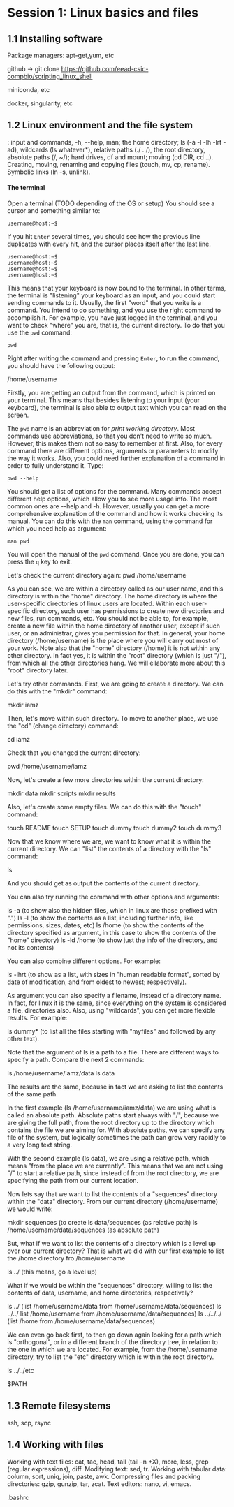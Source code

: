 # Session 1: Linux basics and files

## 1.1 Installing software

Package managers: apt-get,yum, etc

github -> git clone https://github.com/eead-csic-compbio/scripting_linux_shell

miniconda, etc

docker, singularity, etc

## 1.2 Linux environment and the file system

: input and commands, -h, --help, man; the home directory; ls (-a -l -lh -lrt -ad), wildcards (ls whatever*), relative paths (./ ../), the root directory, absolute paths (/, ~/); hard drives, df and mount; moving (cd DIR, cd ..). Creating, moving, renaming and copying files (touch, mv, cp, rename). Symbolic links (ln -s, unlink).

#### The terminal

Open a terminal (TODO depending of the OS or setup)
You should see a cursor and something similar to:

    username@host:~$

If you hit `Enter` several times, you should see how the previous line duplicates with every hit, and the cursor places itself after the last line.

```
username@host:~$
username@host:~$
username@host:~$
username@host:~$
```

This means that your keyboard is now bound to the terminal. In other terms, the terminal is "listening" your keyboard as an input, and you could start sending commands to it.
Usually, the first "word" that you write is a command. You intend to do something, and you use the right command to accomplish it. For example, you have just logged in the terminal, and you want to check "where" you are, that is, the current directory. To do that you use the `pwd` command:

    pwd

Right after writing the command and pressing `Enter`, to run the command, you should have the following output:

   /home/username

Firstly, you are getting an output from the command, which is printed on your terminal. This means that besides listening to your input (your keyboard), the terminal is also able to output text which you can read on the screen.

The `pwd` name is an abbreviation for *print working directory*. Most commands use abbreviations, so that you don't need to write so much. However, this makes them not so easy to remember at first. Also, for every command there are different options, arguments or parameters to modify the way it works. Also, you could need further explanation of a command in order to fully understand it. Type:

    pwd --help

You should get a list of options for the command. Many commands accept different help options, which allow you to see more usage info. The most common ones are --help and -h. However, usually you can get a more comprehensive explanation of the command and how it works checking its manual. You can do this with the `man` command, using the command for which you need help as argument:

    man pwd

You will open the manual of the `pwd` command. Once you are done, you can press the `q` key to exit.

Let's check the current directory again:
pwd
/home/username

As you can see, we are within a directory called as our user name, and this directory is within the "home" directory. The home directory is where the user-specific directories of linux users are located. Within each user-specific directory, such user has permissions to create new directories and new files, run commands, etc. You should not be able to, for example, create a new file within the home directory of another user, except if such user, or an administrar, gives you permission for that. In general, your home directory (/home/username) is the place where you will carry out most of your work. Note also that the "home" directory (/home) it is not within any other directory. In fact yes, it is within the "root" directory (which is just "/"), from which all the other directories hang. We will ellaborate more about this "root" directory later.

Let's try other commands. First, we are going to create a directory. We can do this with the "mkdir" command:

mkdir iamz

Then, let's move within such directory. To move to another place, we use the "cd" (change directory) command:

cd iamz

Check that you changed the current directory:

pwd
/home/username/iamz

Now, let's create a few more directories within the current directory:

mkdir data
mkdir scripts
mkdir results

Also, let's create some empty files. We can do this with the "touch" command:

touch README
touch SETUP
touch dummy
touch dummy2
touch dummy3

Now that we know where we are, we want to know what it is within the current directory. We can "list" the contents of a directory with the "ls" command:

ls

And you should get as output the contents of the current directory.

You can also try running the command with other options and arguments:

ls -a (to show also the hidden files, which in linux are those prefixed with ".")
ls -l (to show the contents as a list, including further info, like permissions, sizes, dates, etc)
ls /home (to show the contents of the directory specified as argument, in this case to show the contents of the "home" directory)
ls -ld /home (to show just the info of the directory, and not its contents)

You can also combine different options. For example:

ls -lhrt (to show as a list, with sizes in "human readable format", sorted by date of modification, and from oldest to newest; respectively).

As argument you can also specify a filename, instead of a directory name. In fact, for linux it is the same, since everything on the system is considered a file, directories also. Also, using "wildcards", you can get more flexible results. For example:

ls dummy* (to list all the files starting with "myfiles" and followed by any other text).

Note that the argument of ls is a path to a file. There are different ways to specify a path. Compare the next 2 commands:

ls /home/username/iamz/data
ls data

The results are the same, because in fact we are asking to list the contents of the same path.

In the first example (ls /home/username/iamz/data) we are using what is called an absolute path. Absolute paths start always with "/", because we are giving the full path, from the root directory up to the directory which contains the file we are aiming for. With absolute paths, we can specify any file of the system, but logically sometimes the path can grow very rapidly to a very long text string.

With the second example (ls data), we are using a relative path, which means "from the place we are currently". This means that we are not using "/" to start a relative path, since instead of from the root directory, we are specifying the path from our current location.

Now lets say that we want to list the contents of a "sequences" directory within the "data" directory. From our current directory (/home/username) we would write:

mkdir sequences (to create 
ls data/sequences (as relative path)
ls /home/username/data/sequences (as absolute path)

But, what if we want to list the contents of a directory which is a level up over our current directory? That is what we did with our first example to list the /home directory fro /home/username

ls ../ (this means, go a level up)

What if we would be within the "sequences" directory, willing to list the contents of data, username, and home directories, respectively?

ls ../ (list /home/username/data from /home/username/data/sequences)
ls ../../ list /home/username from /home/username/data/sequences)
ls ../../../ (list /home from /home/username/data/sequences)

We can even go back first, to then go down again looking for a path which is "orthogonal", or in a different branch of the directory tree, in relation to the one in which we are located. For example, from the /home/username directory, try to list the "etc" directory which is within the root directory.

ls ../../etc



$PATH

## 1.3 Remote filesystems

ssh, scp, rsync


## 1.4 Working with files

Working with text files: cat, tac, head, tail (tail -n +X), more, less, grep (regular expressions), diff. Modifying text: sed, tr. Working with tabular data: column, sort, uniq, join, paste, awk. Compressing files and packing directories: gzip, gunzip, tar, zcat. Text editors: nano, vi, emacs.

.bashrc
